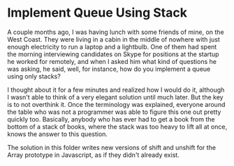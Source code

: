# Implement Queue Using Stack

A couple months ago, I was having lunch with some friends of mine, on the West Coast. They were living in a cabin in the middle of nowhere with just enough electricity to run a laptop and a lightbulb. One of them had spent the morning interviewing candidates on Skype for positions at the startup he worked for remotely, and when I asked him what kind of questions he was asking, he said, well, for instance, how do you implement a queue using only stacks? 

I thought about it for a few minutes and realized how I would do it, although I wasn't able to think of a very elegant solution until much later.  But the key is to not overthink it. Once the terminology was explained, everyone around the table who was not a programmer was able to figure this one out pretty quickly too. Basically, anybody who has ever had to get a book from the bottom of a stack of books, where the stack was too heavy to lift all at once, knows the answer to this question.

The solution in this folder writes new versions of shift and unshift for the Array prototype in Javascript, as if they didn't already exist. 